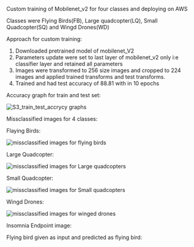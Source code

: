 
Custom training of Mobilenet_v2 for four classes and deploying on AWS 

Classes were Flying Birds(FB), Large quadcopter(LQ), Small Quadcopter(SQ) and Wingd Drones(WD)

Approach for custom training:

1. Downloaded pretrained model of mobilenet_V2
2. Parameters update were set to last layer of mobilenet_v2 only i:e classifier layer and retained all parameters
3. Images were transformed to 256 size images and cropped to 224 images and applied trained transforms and test transforms.
4. Trained and had test accuracy of 88.81 with in 10 epochs

Accuracy graph for train and test set:

![S3_train_test_accrycy graphs](https://user-images.githubusercontent.com/68057947/89715102-13a94f80-d9c1-11ea-8404-9189878c1603.JPG)

Missclassified images for 4 classes:

Flaying Birds:

![missclassified images for flying birds](https://user-images.githubusercontent.com/68057947/89715271-2f612580-d9c2-11ea-8e6d-cfbef5cde824.JPG)

Large Quadcopter:

![missclassified images for Large quadcopters](https://user-images.githubusercontent.com/68057947/89715276-3851f700-d9c2-11ea-925c-c5c9dd91bb0a.JPG)

Small Quadcopter:

![missclassified images for Small quadcopters](https://user-images.githubusercontent.com/68057947/89715283-3be57e00-d9c2-11ea-9c58-af97980a860e.JPG)

Wingd Drones:

![missclassified images for winged drones](https://user-images.githubusercontent.com/68057947/89715288-3f790500-d9c2-11ea-90d5-ed6fb2d88813.JPG)


Insomnia Endpoint image:

Flying bird given as input and predicted as flying bird:








